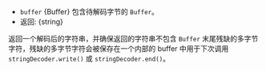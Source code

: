 <!-- YAML
added: v0.1.99
changes:
  - version: v8.0.0
    pr-url: https://github.com/nodejs/node/pull/9618
    description: Each invalid character is now replaced by a single replacement
                 character instead of one for each individual byte.
-->

* `buffer` {Buffer} 包含待解码字节的 `Buffer`。
* 返回: {string}

返回一个解码后的字符串，并确保返回的字符串不包含 `Buffer` 末尾残缺的多字节字符，残缺的多字节字符会被保存在一个内部的 buffer 中用于下次调用 `stringDecoder.write()` 或 `stringDecoder.end()`。

